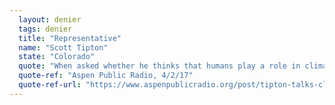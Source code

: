```yaml
---
  layout: denier
  tags: denier
  title: "Representative"
  name: "Scott Tipton"
  state: "Colorado"
  quote: "When asked whether he thinks that humans play a role in climate change, Rep. Tipton responded: \"I think that we've got a role to play. We need to take an advantage of new technology ... We're all in concert in terms of making sure that it's done right, and the role that we as humans have to play is making sure that we are good stewards.\""
  quote-ref: "Aspen Public Radio, 4/2/17"
  quote-ref-url: "https://www.aspenpublicradio.org/post/tipton-talks-climate-public-lands"
---
```

